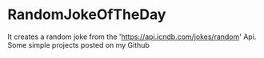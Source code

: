 # RandomJokeOfTheDay

It creates a random joke from the 'https://api.icndb.com/jokes/random' Api. Some simple projects posted on my Github
